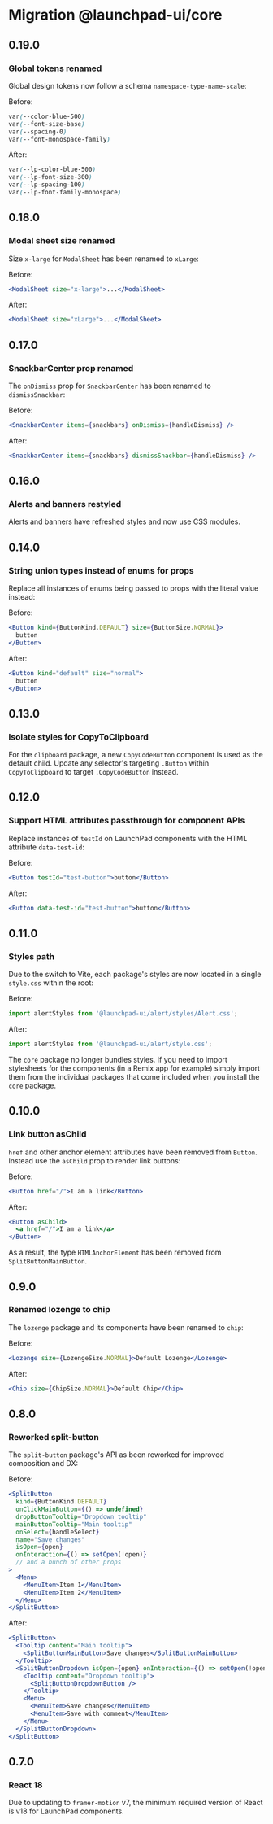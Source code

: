# Migration @launchpad-ui/core

## 0.19.0

### Global tokens renamed

Global design tokens now follow a schema `namespace-type-name-scale`:

Before:

```css
var(--color-blue-500)
var(--font-size-base)
var(--spacing-0)
var(--font-monospace-family)
```

After:

```css
var(--lp-color-blue-500)
var(--lp-font-size-300)
var(--lp-spacing-100)
var(--lp-font-family-monospace)
```

## 0.18.0

### Modal sheet size renamed

Size `x-large` for `ModalSheet` has been renamed to `xLarge`:

Before:

```jsx
<ModalSheet size="x-large">...</ModalSheet>
```

After:

```jsx
<ModalSheet size="xLarge">...</ModalSheet>
```

## 0.17.0

### SnackbarCenter prop renamed

The `onDismiss` prop for `SnackbarCenter` has been renamed to `dismissSnackbar`:

Before:

```jsx
<SnackbarCenter items={snackbars} onDismiss={handleDismiss} />
```

After:

```jsx
<SnackbarCenter items={snackbars} dismissSnackbar={handleDismiss} />
```

## 0.16.0

### Alerts and banners restyled

Alerts and banners have refreshed styles and now use CSS modules.

## 0.14.0

### String union types instead of enums for props

Replace all instances of enums being passed to props with the literal value instead:

Before:

```jsx
<Button kind={ButtonKind.DEFAULT} size={ButtonSize.NORMAL}>
  button
</Button>
```

After:

```jsx
<Button kind="default" size="normal">
  button
</Button>
```

## 0.13.0

### Isolate styles for CopyToClipboard

For the `clipboard` package, a new `CopyCodeButton` component is used as the default child. Update any selector's targeting `.Button` within `CopyToClipboard` to target `.CopyCodeButton` instead.

## 0.12.0

### Support HTML attributes passthrough for component APIs

Replace instances of `testId` on LaunchPad components with the HTML attribute `data-test-id`:

Before:

```jsx
<Button testId="test-button">button</Button>
```

After:

```jsx
<Button data-test-id="test-button">button</Button>
```

## 0.11.0

### Styles path

Due to the switch to Vite, each package's styles are now located in a single `style.css` within the root:

Before:

```js
import alertStyles from '@launchpad-ui/alert/styles/Alert.css';
```

After:

```js
import alertStyles from '@launchpad-ui/alert/style.css';
```

The `core` package no longer bundles styles. If you need to import stylesheets for the components (in a Remix app for example) simply import them from the individual packages that come included when you install the `core` package.

## 0.10.0

### Link button asChild

`href` and other anchor element attributes have been removed from `Button`. Instead use the `asChild` prop to render link buttons:

Before:

```jsx
<Button href="/">I am a link</Button>
```

After:

```jsx
<Button asChild>
  <a href="/">I am a link</a>
</Button>
```

As a result, the type `HTMLAnchorElement` has been removed from `SplitButtonMainButton`.

## 0.9.0

### Renamed lozenge to chip

The `lozenge` package and its components have been renamed to `chip`:

Before:

```jsx
<Lozenge size={LozengeSize.NORMAL}>Default Lozenge</Lozenge>
```

After:

```jsx
<Chip size={ChipSize.NORMAL}>Default Chip</Chip>
```

## 0.8.0

### Reworked split-button

The `split-button` package's API as been reworked for improved composition and DX:

Before:

```jsx
<SplitButton
  kind={ButtonKind.DEFAULT}
  onClickMainButton={() => undefined}
  dropButtonTooltip="Dropdown tooltip"
  mainButtonTooltip="Main tooltip"
  onSelect={handleSelect}
  name="Save changes"
  isOpen={open}
  onInteraction={() => setOpen(!open)}
  // and a bunch of other props
>
  <Menu>
    <MenuItem>Item 1</MenuItem>
    <MenuItem>Item 2</MenuItem>
  </Menu>
</SplitButton>
```

After:

```jsx
<SplitButton>
  <Tooltip content="Main tooltip">
    <SplitButtonMainButton>Save changes</SplitButtonMainButton>
  </Tooltip>
  <SplitButtonDropdown isOpen={open} onInteraction={() => setOpen(!open)} onSelect={handleSelect}>
    <Tooltip content="Dropdown tooltip">
      <SplitButtonDropdownButton />
    </Tooltip>
    <Menu>
      <MenuItem>Save changes</MenuItem>
      <MenuItem>Save with comment</MenuItem>
    </Menu>
  </SplitButtonDropdown>
</SplitButton>
```

## 0.7.0

### React 18

Due to updating to `framer-motion` v7, the minimum required version of React is v18 for LaunchPad components.
